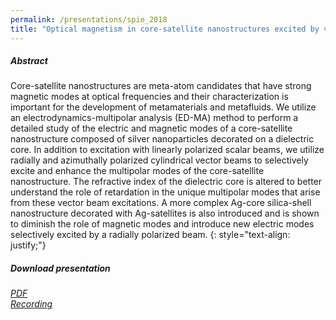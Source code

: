```yaml
---
permalink: /presentations/spie_2018
title: "Optical magnetism in core-satellite nanostructures excited by vector beams"
---
```


##### Abstract
Core-satellite nanostructures are meta-atom candidates that have strong magnetic modes at optical frequencies and their characterization is important for the development of metamaterials and metafluids. We utilize an electrodynamics-multipolar analysis (ED-MA) method to perform a detailed study of the electric and magnetic modes of a core-satellite nanostructure composed of silver nanoparticles decorated on a dielectric core. In addition to excitation with linearly polarized scalar beams, we utilize radially and azimuthally polarized cylindrical vector beams to selectively excite and enhance the multipolar modes of the core-satellite nanostructure. The refractive index of the dielectric core is altered to better understand the role of retardation in the unique multipolar modes that arise from these vector beam excitations. A more complex Ag-core silica-shell nanostructure decorated with Ag-satellites is also introduced and is shown to diminish the role of magnetic modes and introduce new electric modes selectively excited by a radially polarized beam.
{: style="text-align: justify;"}

##### Download presentation
[<i class="far fa-file-pdf"> PDF</i>](https://jparker.nyc3.digitaloceanspaces.com/spie_2018.pdf)  
[<i class="far fa-play-circle"> Recording</i>](https://doi.org/10.1117/12.2290877)
